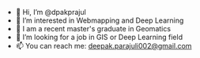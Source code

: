 - 👋 Hi, I’m @dpakprajul
- 👀 I’m interested in Webmapping and Deep Learning
- 🌱 I am a recent master's graduate in Geomatics
- 💞️ I’m looking for a job in GIS or Deep Learning field
- 📫 You can reach me: deepak.parajuli002@gmail.com

<!---
dpakprajul/dpakprajul is a ✨ special ✨ repository because its `README.md` (this file) appears on your GitHub profile.
You can click the Preview link to take a look at your changes.
--->
